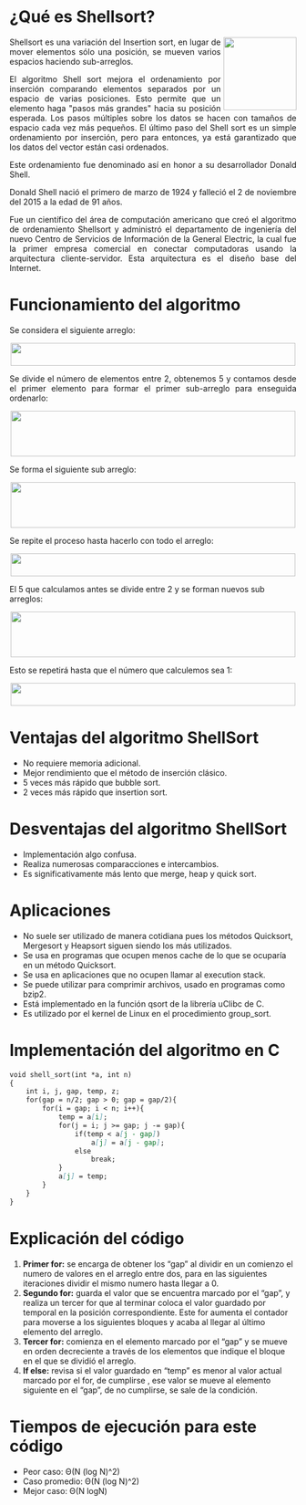 <h1>¿Qué es Shellsort?</h1>

<p align="justify"> <img src="https://liamtapia.github.io/shellSort/imagenes/imagen.png" style="float:right;width:128px;height:128px;margin-left:5px;"> 
Shellsort es una variación del Insertion sort, en lugar de mover elementos sólo una posición, se mueven varios espacios haciendo sub-arreglos.</p>

<p align="justify">El algoritmo Shell sort mejora el ordenamiento por inserción comparando elementos separados por un espacio de varias posiciones. Esto permite que un elemento haga "pasos más grandes" hacia su posición esperada. Los pasos múltiples sobre los datos se hacen con tamaños de espacio cada vez más pequeños. El último paso del Shell sort es un simple ordenamiento por inserción, pero para entonces, ya está garantizado que los datos del vector están casi ordenados.</p>

<p align="justify">Este ordenamiento fue  denominado así en honor a su desarrollador Donald Shell.</p>

<p align="justify">Donald Shell nació el primero de marzo de 1924 y falleció el 2 de noviembre del 2015 a la edad de 91 años. </p>

<p align="justify">Fue un científico del área de computación americano que creó el algoritmo de ordenamiento Shellsort y administró el departamento de ingeniería del nuevo Centro de Servicios de Información de la General Electric, la cual fue la primer empresa comercial en conectar computadoras usando la arquitectura cliente-servidor. Esta arquitectura es el diseño base del Internet.</p>

<h1>Funcionamiento del algoritmo</h1>
<p align="justify">Se considera el siguiente arreglo: </p>

<p style="text-align:center;">
<img src="https://liamtapia.github.io/shellSort/imagenes/ex1.JPG" width="500" height="40" class="center"> 
</p>

<p align="justify">Se divide el número de elementos entre 2, obtenemos 5 y contamos desde el primer elemento para formar el primer sub-arreglo para enseguida ordenarlo: </p>

<p style="text-align:center;">
<img src="https://liamtapia.github.io/shellSort/imagenes/ex2.JPG" width="500" height="80" class="center"> 
</p>

<p>Se forma el siguiente sub arreglo: </p>

<p style="text-align:center;">
<img src="https://liamtapia.github.io/shellSort/imagenes/ex3.JPG" width="500" height="80" class="center"> 
</p>

<p>Se repite el proceso hasta hacerlo con todo el arreglo: </p>

<p style="text-align:center;">
<img src="https://liamtapia.github.io/shellSort/imagenes/ex4.JPG" width="500" height="40" class="center"> 
</p>

<p>El 5 que calculamos antes se divide entre 2 y se forman nuevos sub arreglos: </p>

<p style="text-align:center;">
<img src="https://liamtapia.github.io/shellSort/imagenes/ex5.JPG" width="500" height="80" class="center"> 
</p>

<p>Esto se repetirá hasta que el número que calculemos sea 1: </p>

<p style="text-align:center;">
<img src="https://liamtapia.github.io/shellSort/imagenes/ex6.JPG" width="500" height="40" class="center"> 
</p>

<h1>Ventajas del algoritmo ShellSort</h1>
<ul>
    <li>No requiere memoria adicional.</li>
    <li>Mejor rendimiento que el método de inserción clásico.</li>
    <li>5 veces más rápido que bubble sort.</li>
    <li>2 veces más rápido que insertion sort.</li>
</ul>
    
<h1>Desventajas del algoritmo ShellSort</h1>
<ul>
    <li>Implementación algo confusa.</li>
    <li>Realiza numerosas comparacciones e intercambios.</li>
    <li>Es significativamente más lento que merge, heap y quick sort.</li>
</ul>

<h1>Aplicaciones</h1>
<ul>
    <li>No suele ser utilizado de manera cotidiana pues los métodos Quicksort, Mergesort y Heapsort siguen siendo los más utilizados.</li>
    <li>Se usa en programas que ocupen menos cache de lo que se ocuparía en un método Quicksort.</li>
    <li>Se usa en aplicaciones que no ocupen llamar al execution stack.</li>
    <li>Se puede utilizar para comprimir archivos, usado en programas como bzip2.</li>
    <li>Está implementado en la función qsort de la librería uClibc de C.</li>
    <li>Es utilizado por el kernel de Linux en el procedimiento group_sort.</li>
</ul>
    
<h1>Implementación del algoritmo en C</h1>

```markdown
void shell_sort(int *a, int n)
{
    int i, j, gap, temp, z;
    for(gap = n/2; gap > 0; gap = gap/2){
        for(i = gap; i < n; i++){
            temp = a[i];
            for(j = i; j >= gap; j -= gap){
                if(temp < a[j - gap])
                    a[j] = a[j - gap];
                else
                    break;
            }
            a[j] = temp;
        }
    }
}
```

<h1>Explicación del código</h1>
<ol>
    <li><strong>Primer for:</strong> se encarga de obtener los “gap” al dividir en un comienzo el numero de valores en el arreglo entre dos,    para en las siguientes iteraciones dividir el mismo numero hasta llegar a 0.
    <li><strong>Segundo for:</strong> guarda el valor que se encuentra marcado por el “gap”, y realiza un tercer for que al terminar coloca el valor guardado por temporal en la posición correspondiente. Este for aumenta el contador para moverse a los siguientes bloques y acaba al llegar al último elemento del arreglo.  
    <li><strong>Tercer for:</strong> comienza en el elemento marcado por el “gap” y se mueve en orden decreciente a través de los elementos que indique el bloque en el que se dividió el arreglo.
    <li><strong>If else:</strong> revisa si el valor guardado en “temp” es menor al valor actual marcado por el for, de cumplirse , ese valor se mueve al elemento siguiente en el “gap”, de no cumplirse, se sale de la condición.
</ol>

<h1>Tiempos de ejecución para este código</h1>
<ul>
    <li>Peor caso: Θ(N (log N)^2)
    <li>Caso promedio: Θ(N (log N)^2)
    <li>Mejor caso: Θ(N logN)
</ul>

<h1></h1>
